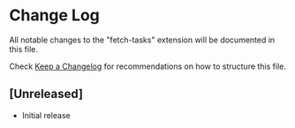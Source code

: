 # Change Log

All notable changes to the "fetch-tasks" extension will be documented in this file.

Check [Keep a Changelog](http://keepachangelog.com/) for recommendations on how to structure this file.

## [Unreleased]

- Initial release